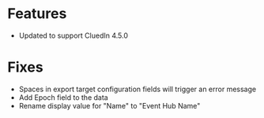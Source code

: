 # Features
- Updated to support CluedIn 4.5.0

# Fixes
- Spaces in export target configuration fields will trigger an error message
- Add Epoch field to the data
- Rename display value for "Name" to "Event Hub Name"